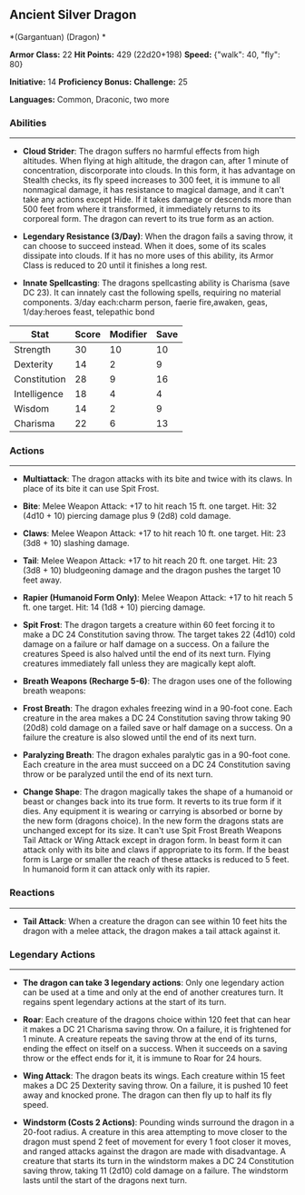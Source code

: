 ## Ancient Silver Dragon
*(Gargantuan) (Dragon) *

**Armor Class:** 22
**Hit Points:** 429 (22d20+198)
**Speed:** {"walk": 40, "fly": 80}

**Initiative:** 14
**Proficiency Bonus:**
**Challenge:** 25

**Languages:** Common, Draconic, two more

### Abilities
 --- 
- **Cloud Strider**: The dragon suffers no harmful effects from high altitudes. When flying at high altitude, the dragon can, after 1 minute of concentration, discorporate into clouds. In this form, it has advantage on Stealth checks, its fly speed increases to 300 feet, it is immune to all nonmagical damage, it has resistance to magical damage, and it can't take any actions except Hide. If it takes damage or descends more than 500 feet from where it transformed, it immediately returns to its corporeal form. The dragon can revert to its true form as an action.

- **Legendary Resistance (3/Day)**: When the dragon fails a saving throw, it can choose to succeed instead. When it does, some of its scales dissipate into clouds. If it has no more uses of this ability, its Armor Class is reduced to 20 until it finishes a long rest.

- **Innate Spellcasting**: The dragons spellcasting ability is Charisma (save DC 23). It can innately cast the following spells, requiring no material components. 3/day each:charm person, faerie fire,awaken, geas,  1/day:heroes feast, telepathic bond



| Stat | Score | Modifier | Save |
| ---- | ---- | ---- | ---- |
| Strength | 30 | 10 | 10 |
| Dexterity | 14 | 2 | 9 |
| Constitution | 28 | 9 | 16 |
| Intelligence | 18 | 4 | 4 |
| Wisdom | 14 | 2 | 9 |
| Charisma | 22 | 6 | 13 |

### Actions
 --- 
- **Multiattack**: The dragon attacks with its bite and twice with its claws. In place of its bite  it can use Spit Frost.

- **Bite**: Melee Weapon Attack: +17 to hit  reach 15 ft.  one target. Hit: 32 (4d10 + 10) piercing damage plus 9 (2d8) cold damage.

- **Claws**: Melee Weapon Attack: +17 to hit  reach 10 ft.  one target. Hit: 23 (3d8 + 10) slashing damage.

- **Tail**: Melee Weapon Attack: +17 to hit  reach 20 ft.  one target. Hit: 23 (3d8 + 10) bludgeoning damage  and the dragon pushes the target 10 feet away.

- **Rapier (Humanoid Form Only)**: Melee Weapon Attack: +17 to hit  reach 5 ft.  one target. Hit: 14 (1d8 + 10) piercing damage.

- **Spit Frost**: The dragon targets a creature within 60 feet  forcing it to make a DC 24 Constitution saving throw. The target takes 22 (4d10) cold damage on a failure or half damage on a success. On a failure  the creatures Speed is also halved until the end of its next turn. Flying creatures immediately fall unless they are magically kept aloft.

- **Breath Weapons (Recharge 5-6)**: The dragon uses one of the following breath weapons:

- **Frost Breath**: The dragon exhales freezing wind in a 90-foot cone. Each creature in the area makes a DC 24 Constitution saving throw  taking 90 (20d8) cold damage on a failed save or half damage on a success. On a failure  the creature is also slowed until the end of its next turn.

- **Paralyzing Breath**: The dragon exhales paralytic gas in a 90-foot cone. Each creature in the area must succeed on a DC 24 Constitution saving throw or be paralyzed until the end of its next turn.

- **Change Shape**: The dragon magically takes the shape of a humanoid or beast  or changes back into its true form. It reverts to its true form if it dies. Any equipment it is wearing or carrying is absorbed or borne by the new form (dragons choice). In the new form  the dragons stats are unchanged except for its size. It can't use Spit Frost  Breath Weapons  Tail Attack  or Wing Attack except in dragon form. In beast form  it can attack only with its bite and claws  if appropriate to its form. If the beast form is Large or smaller  the reach of these attacks is reduced to 5 feet. In humanoid form  it can attack only with its rapier.

### Reactions
 --- 
- **Tail Attack**: When a creature the dragon can see within 10 feet hits the dragon with a melee attack, the dragon makes a tail attack against it.

### Legendary Actions
 --- 
- **The dragon can take 3 legendary actions**: Only one legendary action can be used at a time and only at the end of another creatures turn. It regains spent legendary actions at the start of its turn.

- **Roar**: Each creature of the dragons choice within 120 feet that can hear it makes a DC 21 Charisma saving throw. On a failure, it is frightened for 1 minute. A creature repeats the saving throw at the end of its turns, ending the effect on itself on a success. When it succeeds on a saving throw or the effect ends for it, it is immune to Roar for 24 hours.

- **Wing Attack**: The dragon beats its wings. Each creature within 15 feet makes a DC 25 Dexterity saving throw. On a failure, it is pushed 10 feet away and knocked prone. The dragon can then fly up to half its fly speed.

- **Windstorm (Costs 2 Actions)**: Pounding winds surround the dragon in a 20-foot radius. A creature in this area attempting to move closer to the dragon must spend 2 feet of movement for every 1 foot closer it moves, and ranged attacks against the dragon are made with disadvantage. A creature that starts its turn in the windstorm makes a DC 24 Constitution saving throw, taking 11 (2d10) cold damage on a failure. The windstorm lasts until the start of the dragons next turn.


